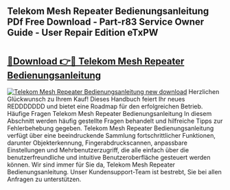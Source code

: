 ## Telekom Mesh Repeater Bedienungsanleitung PDf Free Download - Part-r83 Service Owner Guide - User Repair Edition eTxPW

# <h2><a href="http://df1b16e.blite.top/?on=Telekom+Mesh+Repeater+Bedienungsanleitung">🔗Download 👉🔴 Telekom Mesh Repeater Bedienungsanleitung</a></h2>

[![Telekom Mesh Repeater Bedienungsanleitung new download](https://i.imgur.com/lujVjoI.png)](http://df1b16e.blite.top/?on=Telekom+Mesh+Repeater+Bedienungsanleitung)
Herzlichen Glückwunsch zu Ihrem Kauf! Dieses Handbuch feiert Ihr neues REDDDDDDD und bietet eine Roadmap für den erfolgreichen Betrieb. Häufige Fragen Telekom Mesh Repeater Bedienungsanleitung In diesem Abschnitt werden häufig gestellte Fragen behandelt und hilfreiche Tipps zur Fehlerbehebung gegeben. Telekom Mesh Repeater Bedienungsanleitung verfügt über eine beeindruckende Sammlung fortschrittlicher Funktionen, darunter Objekterkennung, Fingerabdruckscannen, anpassbare Einstellungen und Mehrbenutzerzugriff, die alle einfach über die benutzerfreundliche und intuitive Benutzeroberfläche gesteuert werden können. Wir sind immer für Sie da, Telekom Mesh Repeater Bedienungsanleitung. Unser Kundensupport-Team ist bestrebt, Sie bei allen Anfragen zu unterstützen.
